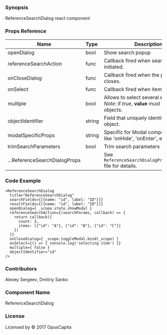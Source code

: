 ### Synopsis

ReferenceSearchDialog react component

### Props Reference

| Name                           | Type                    | Description                                                                               |
| ------------------------------ | :---------------------- | -----------------------------------------------------------                               |
| openDialog                     | bool                    | Show search popup                                                                         |
| referenceSearchAction          | func                    | Callback fired when search action initiated.                                              |
| onCloseDialog                  | func                    | Callback fired when the popup closes.                                                     |
| onSelect                       | func                    | Callback fired when item is selected.                                                     |
| multiple                       | bool                    | Allows to select several elements. *Note*: if *true*, **value** must be array of objects. |
| objectIdentifier               | string                  | Field that uniquely identifies the object.                                                |
| modalSpecificProps             | string                  | Specific for Modal component props like 'onHide', 'onEnter', etc.                         |
| trimSearchParameters           | bool                    | Trim search parameters                                                                    |
| ...ReferenceSearchDialogProps  |                         | See `ReferenceSearchDialogProps/index.js` file for details.                               |

### Code Example

```
<ReferenceSearchDialog
  title="ReferenceSearchDialog"
  searchFields={[{name: "id", label: "ID"}]}
  resultFields={[{name: "id", label: "ID"}]}
  openDialog={ _scope.state.showModal }
  referenceSearchAction={(searchParams, callback) => {
    return callback({
      count: 3,
      items: [{"id": "A"}, {"id": "B"}, {"id": "C"}]
    })
  }}
  onCloseDialog={ _scope.toggleModal.bind(_scope) }
  onSelect={() => { console.log('selecting item') }}
  multiple={ false }
  objectIdentifier="id"
/>
```

### Contributors

Alexey Sergeev, Dmitriy Sanko

### Component Name

ReferenceSearchDialog

### License

Licensed by © 2017 OpusCapita 

